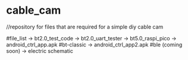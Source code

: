 # cable_cam
//repository for files that are required for a simple diy cable cam

#file_list
-> bt2.0_test_code
-> bt2.0_uart_tester
-> bt5.0_raspi_pico
-> android_ctrl_app.apk #bt-classic
-> android_ctrl_app2.apk #ble (coming soon)
-> electric schematic

